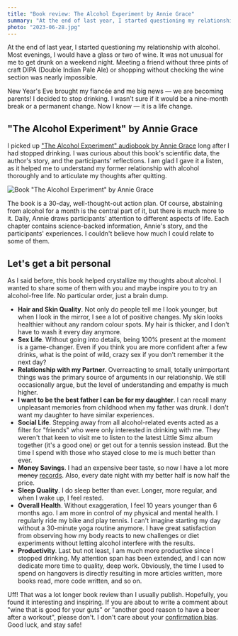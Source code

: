 ```yaml
---
title: "Book review: The Alcohol Experiment by Annie Grace"
summary: "At the end of last year, I started questioning my relationship with alcohol. I decided to stop drinking. I wasn’t sure if it would be a nine-month break or a permanent change. Now I know — it is a life change."
photo: "2023-06-28.jpg"
---
```


At the end of last year, I started questioning my relationship with alcohol. Most evenings, I would have a glass or two of wine. It was not unusual for me to get drunk on a weekend night. Meeting a friend without three pints of craft DIPA (Double Indian Pale Ale) or shopping without checking the wine section was nearly impossible.

New Year's Eve brought my fiancée and me big news — we are becoming parents! I decided to stop drinking. I wasn’t sure if it would be a nine-month break or a permanent change. Now I know — it is a life change.

## "The Alcohol Experiment" by Annie Grace

I picked up ["The Alcohol Experiment" audiobook by Annie Grace](https://www.goodreads.com/book/show/40712498-the-alcohol-experiment) long after I had stopped drinking. I was curious about this book's scientific data, the author's story, and the participants' reflections. I am glad I gave it a listen, as it helped me to understand my former relationship with alcohol thoroughly and to articulate my thoughts after quitting.

![Book "The Alcohol Experiment" by Annie Grace](/photos/2023-06-28-1.jpg)

The book is a 30-day, well-thought-out action plan. Of course, abstaining from alcohol for a month is the central part of it, but there is much more to it. Daily, Annie draws participants' attention to different aspects of life. Each chapter contains science-backed information, Annie's story, and the participants' experiences. I couldn't believe how much I could relate to some of them.

## Let's get a bit personal

As I said before, this book helped crystallize my thoughts about alcohol. I wanted to share some of them with you and maybe inspire you to try an alcohol-free life. No particular order, just a brain dump.

- **Hair and Skin Quality**. Not only do people tell me I look younger, but when I look in the mirror, I see a lot of positive changes. My skin looks healthier without any random colour spots. My hair is thicker, and I don't have to wash it every day anymore.
- **Sex Life**. Without going into details, being 100% present at the moment is a game-changer. Even if you think you are more confident after a few drinks, what is the point of wild, crazy sex if you don't remember it the next day?
- **Relationship with my Partner**. Overreacting to small, totally unimportant things was the primary source of arguments in our relationship. We still occasionally argue, but the level of understanding and empathy is much higher.
- **I want to be the best father I can be for my daughter**. I can recall many unpleasant memories from childhood when my father was drunk. I don't want my daughter to have similar experiences.
- **Social Life**. Stepping away from all alcohol-related events acted as a filter for "friends" who were only interested in drinking with me. They weren't that keen to visit me to listen to the latest Little Simz album together (it's a good one) or get out for a tennis session instead. But the time I spend with those who stayed close to me is much better than ever.
- **Money Savings**. I had an expensive beer taste, so now I have a lot more <del>money</del> [records](https://pawelgrzybek.com/music/). Also, every date night with my better half is now half the price.
- **Sleep Quality**. I do sleep better than ever. Longer, more regular, and when I wake up, I feel rested.
- **Overall Health**. Without exaggeration, I feel 10 years younger than 6 months ago. I am more in control of my physical and mental health. I regularly ride my bike and play tennis. I can't imagine starting my day without a 30-minute yoga routine anymore. I have great satisfaction from observing how my body reacts to new challenges or diet experiments without letting alcohol interfere with the results.
- **Productivity**. Last but not least, I am much more productive since I stopped drinking. My attention span has been extended, and I can now dedicate more time to quality, deep work. Obviously, the time I used to spend on hangovers is directly resulting in more articles written, more books read, more code written, and so on.

Uff! That was a lot longer book review than I usually publish. Hopefully, you found it interesting and inspiring. If you are about to write a comment about "wine that is good for your guts" or "another good reason to have a beer after a workout", please don't. I don't care about your [confirmation bias](https://en.wikipedia.org/wiki/Confirmation_bias). Good luck, and stay safe!
